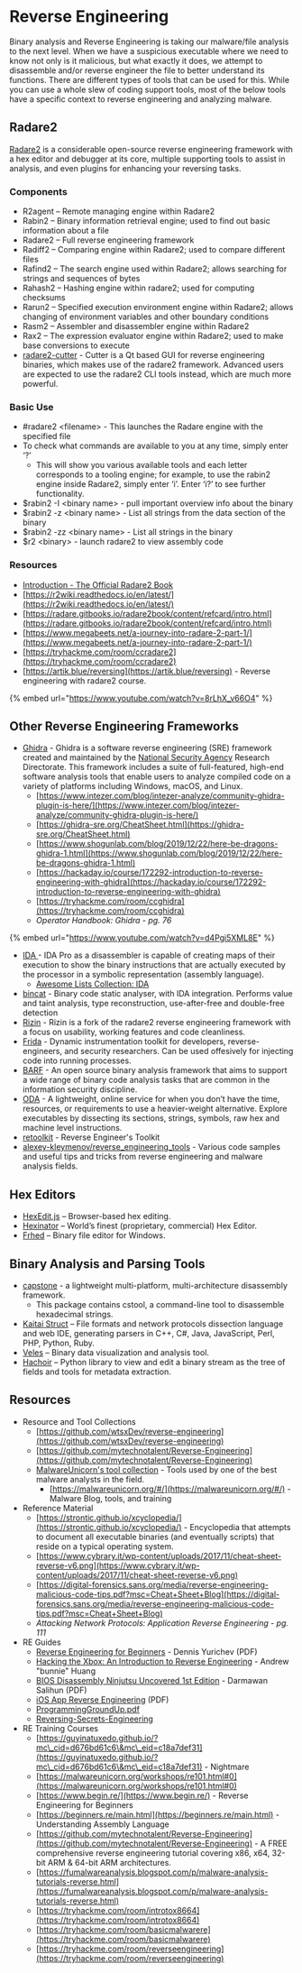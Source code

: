 # Reverse Engineering

Binary analysis and Reverse Engineering is taking our malware/file analysis to the next level. When we have a suspicious executable where we need to know not only is it malicious, but what exactly it does, we attempt to disassemble and/or reverse engineer the file to better understand its functions. There are different types of tools that can be used for this. While you can use a whole slew of coding support tools, most of the below tools have a specific context to reverse engineering and analyzing malware.

## **Radare2**

[Radare2](https://github.com/radare/radare2)  is a considerable open-source reverse engineering framework with a hex editor and debugger at its core, multiple supporting tools to assist in analysis, and even plugins for enhancing your reversing tasks.&#x20;

### Components

* R2agent – Remote managing engine within Radare2
* Rabin2 – Binary information retrieval engine; used to find out basic information about a file
* Radare2 – Full reverse engineering framework
* Radiff2 – Comparing engine within Radare2; used to compare different files
* Rafind2 – The search engine used within Radare2; allows searching for strings and sequences of bytes
* Rahash2 – Hashing engine within radare2; used for computing checksums
* Rarun2 – Specified execution environment engine within Radare2; allows changing of environment variables and other boundary conditions
* Rasm2 – Assembler and disassembler engine within Radare2
* Rax2 – The expression evaluator engine within Radare2; used to make base conversions to execute
* [radare2-cutter](https://www.kali.org/tools/radare2-cutter/) - Cutter is a Qt based GUI for reverse engineering binaries, which makes use of the radare2 framework. Advanced users are expected to use the radare2 CLI tools instead, which are much more powerful.

### Basic Use

* \#radare2 \<filename> - This launches the Radare engine with the specified file
* To check what commands are available to you at any time, simply enter ‘?’
  * This will show you various available tools and each letter corresponds to a tooling engine; for example, to use the rabin2 engine inside Radare2, simply enter ‘i’. Enter ‘i?’ to see further functionality.
* $rabin2 -I \<binary name> -  pull important overview info about the binary
* $rabin2 -z \<binary name> -  List all strings from the data section of the binary
* $rabin2 -zz \<binary name> - List all strings in the binary
* $r2 \<binary> -  launch radare2 to view assembly code

### Resources

* [Introduction - The Official Radare2 Book](https://book.rada.re/)
* [https://r2wiki.readthedocs.io/en/latest/](https://r2wiki.readthedocs.io/en/latest/)
* [https://radare.gitbooks.io/radare2book/content/refcard/intro.html](https://radare.gitbooks.io/radare2book/content/refcard/intro.html)
* [https://www.megabeets.net/a-journey-into-radare-2-part-1/](https://www.megabeets.net/a-journey-into-radare-2-part-1/)
* [https://tryhackme.com/room/ccradare2](https://tryhackme.com/room/ccradare2)
* [https://artik.blue/reversing](https://artik.blue/reversing) - Reverse engineering with radare2 course.

{% embed url="https://www.youtube.com/watch?v=8rLhX_v66O4" %}

## **Other Reverse Engineering Frameworks**

* [Ghidra](https://github.com/NationalSecurityAgency/ghidra) - Ghidra is a software reverse engineering (SRE) framework created and maintained by the [National Security Agency](https://www.nsa.gov) Research Directorate. This framework includes a suite of full-featured, high-end software analysis tools that enable users to analyze compiled code on a variety of platforms including Windows, macOS, and Linux.
  * [https://www.intezer.com/blog/intezer-analyze/community-ghidra-plugin-is-here/](https://www.intezer.com/blog/intezer-analyze/community-ghidra-plugin-is-here/)
  * [https://ghidra-sre.org/CheatSheet.html](https://ghidra-sre.org/CheatSheet.html)
  * [https://www.shogunlab.com/blog/2019/12/22/here-be-dragons-ghidra-1.html](https://www.shogunlab.com/blog/2019/12/22/here-be-dragons-ghidra-1.html)
  * [https://hackaday.io/course/172292-introduction-to-reverse-engineering-with-ghidra](https://hackaday.io/course/172292-introduction-to-reverse-engineering-with-ghidra)
  * [https://tryhackme.com/room/ccghidra](https://tryhackme.com/room/ccghidra)
  * _Operator Handbook: Ghidra - pg. 76_

{% embed url="https://www.youtube.com/watch?v=d4Pgi5XML8E" %}

* [IDA ](https://hex-rays.com/IDA-pro/)- IDA Pro as a disassembler is capable of creating maps of their execution to show the binary instructions that are actually executed by the processor in a symbolic representation (assembly language).
  * [ Awesome Lists Collection: IDA](https://github.com/xrkk/awesome-ida/blob/master/Readme\_en.md)
* [bincat](https://github.com/airbus-seclab/bincat) - Binary code static analyser, with IDA integration. Performs value and taint analysis, type reconstruction, use-after-free and double-free detection
* [Rizin](https://github.com/rizinorg/rizin) - Rizin is a fork of the radare2 reverse engineering framework with a focus on usability, working features and code cleanliness.
* [Frida](https://frida.re/) - Dynamic instrumentation toolkit for developers, reverse-engineers, and security researchers. Can be used offesively for injecting code into running processes.
* [BARF](https://github.com/programa-stic/barf-project) - An open source binary analysis framework that aims to support a wide range of binary code analysis tasks that are common in the information security discipline.
* [ODA](https://onlinedisassembler.com) - A lightweight, online service for when you don’t have the time, resources, or requirements to use a heavier-weight alternative. Explore executables by dissecting its sections, strings, symbols, raw hex and machine level instructions.
* [retoolkit](https://github.com/mentebinaria/retoolkit) - Reverse Engineer's Toolkit
* [alexey-kleymenov/reverse\_engineering\_tools](https://github.com/alexey-kleymenov/reverse\_engineering\_tools) - Various code samples and useful tips and tricks from reverse engineering and malware analysis fields.

## **Hex Editors**

* [HexEdit.js](https://hexed.it/) – Browser-based hex editing.
* [Hexinator](https://hexinator.com/) – World’s finest (proprietary, commercial) Hex Editor.
* [Frhed](http://frhed.sourceforge.net/) – Binary file editor for Windows.

## **Binary Analysis and Parsing Tools**

* [capstone](https://www.kali.org/tools/capstone/) - a lightweight multi-platform, multi-architecture disassembly framework.
  * This package contains cstool, a command-line tool to disassemble hexadecimal strings.
* [Kaitai Struct](http://kaitai.io/) – File formats and network protocols dissection language and web IDE, generating parsers in C++, C#, Java, JavaScript, Perl, PHP, Python, Ruby.
* [Veles](https://codisec.com/veles/) – Binary data visualization and analysis tool.
* [Hachoir](https://github.com/vstinner/hachoir) – Python library to view and edit a binary stream as the tree of fields and tools for metadata extraction.

## **Resources**

* Resource and Tool Collections
  * [https://github.com/wtsxDev/reverse-engineering](https://github.com/wtsxDev/reverse-engineering)
  * [https://github.com/mytechnotalent/Reverse-Engineering](https://github.com/mytechnotalent/Reverse-Engineering)
  * [MalwareUnicorn's tool collection](https://malwareunicorn.org/#/resources) - Tools used by one of the best malware analysts in the field.
    * [https://malwareunicorn.org/#/](https://malwareunicorn.org/#/) - Malware Blog, tools, and training
* Reference Material
  * [https://strontic.github.io/xcyclopedia/](https://strontic.github.io/xcyclopedia/) - Encyclopedia that attempts to document all executable binaries (and eventually scripts) that reside on a typical operating system.
  * [https://www.cybrary.it/wp-content/uploads/2017/11/cheat-sheet-reverse-v6.png](https://www.cybrary.it/wp-content/uploads/2017/11/cheat-sheet-reverse-v6.png)
  * [https://digital-forensics.sans.org/media/reverse-engineering-malicious-code-tips.pdf?msc=Cheat+Sheet+Blog](https://digital-forensics.sans.org/media/reverse-engineering-malicious-code-tips.pdf?msc=Cheat+Sheet+Blog)
  * _Attacking Network Protocols: Application Reverse Engineering - pg. 111_
* RE Guides
  * [Reverse Engineering for Beginners](http://beginners.re) - Dennis Yurichev (PDF)
  * [Hacking the Xbox: An Introduction to Reverse Engineering](https://www.nostarch.com/xboxfree/) - Andrew "bunnie" Huang
  * [BIOS Disassembly Ninjutsu Uncovered 1st Edition](http://bioshacking.blogspot.co.uk/2012/02/bios-disassembly-ninjutsu-uncovered-1st.html) - Darmawan Salihun (PDF)
  * [iOS App Reverse Engineering](https://github.com/iosre/iOSAppReverseEngineering) (PDF)
  * [ProgrammingGroundUp.pdf](https://download-mirror.savannah.gnu.org/releases/pgubook/ProgrammingGroundUp-1-0-booksize.pdf)
  * [Reversing-Secrets-Engineering](https://www.amazon.com/Reversing-Secrets-Engineering-Eldad-Eilam/dp/0764574817)
* RE Training Courses
  * [https://guyinatuxedo.github.io/?mc\_cid=d676bd61c6\&mc\_eid=c18a7def31](https://guyinatuxedo.github.io/?mc\_cid=d676bd61c6\&mc\_eid=c18a7def31) - Nightmare
  * [https://malwareunicorn.org/workshops/re101.html#0](https://malwareunicorn.org/workshops/re101.html#0)
  * [https://www.begin.re/](https://www.begin.re/) - Reverse Engineering for Beginners
  * [https://beginners.re/main.html](https://beginners.re/main.html) - Understanding Assembly Language
  * [https://github.com/mytechnotalent/Reverse-Engineering](https://github.com/mytechnotalent/Reverse-Engineering) - A FREE comprehensive reverse engineering tutorial covering x86, x64, 32-bit ARM & 64-bit ARM architectures.
  * [https://fumalwareanalysis.blogspot.com/p/malware-analysis-tutorials-reverse.html](https://fumalwareanalysis.blogspot.com/p/malware-analysis-tutorials-reverse.html)
  * [https://tryhackme.com/room/introtox8664](https://tryhackme.com/room/introtox8664)
  * [https://tryhackme.com/room/basicmalwarere](https://tryhackme.com/room/basicmalwarere)
  * [https://tryhackme.com/room/reverseengineering](https://tryhackme.com/room/reverseengineering)
